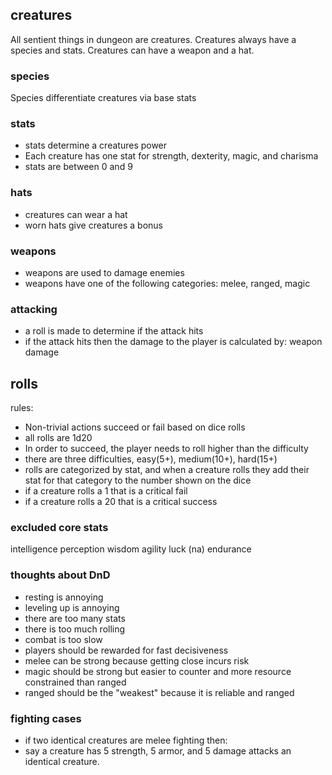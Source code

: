 ## creatures
All sentient things in dungeon are creatures. Creatures always have a species and stats. Creatures can have a weapon and a hat.


### species
Species differentiate creatures via base stats


### stats
* stats determine a creatures power
* Each creature has one stat for strength, dexterity, magic, and charisma
* stats are between 0 and 9


### hats
* creatures can wear a hat
* worn hats give creatures a bonus


### weapons
* weapons are used to damage enemies
* weapons have one of the following categories: melee, ranged, magic


### attacking
* a roll is made to determine if the attack hits
* if the attack hits then the damage to the player is calculated by:
    weapon damage 


## rolls
rules:
* Non-trivial actions succeed or fail based on dice rolls
* all rolls are 1d20
* In order to succeed, the player needs to roll higher than the difficulty
* there are three difficulties, easy(5+), medium(10+), hard(15+)
* rolls are categorized by stat, and when a creature rolls they add their stat for that category
    to the number shown on the dice
* if a creature rolls a 1 that is a critical fail
* if a creature rolls a 20 that is a critical success


### excluded core stats
intelligence
perception
wisdom
agility
luck (na)
endurance


### thoughts about DnD
* resting is annoying
* leveling up is annoying
* there are too many stats
* there is too much rolling
* combat is too slow
* players should be rewarded for fast decisiveness
* melee can be strong because getting close incurs risk
* magic should be strong but easier to counter and more resource constrained than ranged
* ranged should be the "weakest" because it is reliable and ranged


### fighting cases
* if two identical creatures are melee fighting then:
* say a creature has 5 strength, 5 armor, and 5 damage attacks an identical creature.
